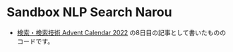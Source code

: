 # Sandbox NLP Search Narou


- [検索・検索技術 Advent Calendar 2022](https://adventar.org/calendars/7389) の8日目の記事として書いたもののコードです。